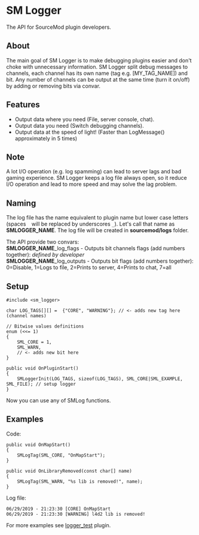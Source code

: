 # SM Logger
The API for SourceMod plugin developers.

## About
The main goal of SM Logger is to make debugging plugins easier and don't choke with unnecessary information. SM Logger split debug messages to channels, each channel has its own name (tag e.g. [MY_TAG_NAME]) and bit. Any number of channels can be output at the same time (turn it on/off) by adding or removing bits via convar. 

## Features
 - Output data where you need (File, server console, chat).
 - Output data you need (Switch debugging channels).
 - Output data at the speed of light! (Faster than LogMessage() approximately in 5 times)

## Note
A lot I/O operation (e.g. log spamming) can lead to server lags and bad gaming experience. SM Logger keeps a log file always open, so it reduce I/O operation and lead to more speed and may solve the lag problem.

## Naming
The log file has the name equivalent to plugin name but lower case letters (spaces ` `  will be replaced by underscores `_`). Let's call that name as **SMLOGGER_NAME**. The log file will be created in **sourcemod/logs** folder. 

The API provide two convars:  
**SMLOGGER_NAME**_log_flags - Outputs bit channels flags (add numbers together): *defined by developer*  
**SMLOGGER_NAME**_log_outputs - Outputs bit flags (add numbers together): 0=Disable, 1=Logs to file, 2=Prints to server, 4=Prints to chat, 7=all

## Setup

    #include <sm_logger>
    
    char LOG_TAGS[][] =	 {"CORE", "WARNING"}; // <- adds new tag here (channel names)
    
    // Bitwise values definitions
    enum (<<= 1)
    {
    	SML_CORE = 1,
    	SML_WARN,
    	// <- adds new bit here
    }
    
    public void OnPluginStart()
    {
    	SMLoggerInit(LOG_TAGS, sizeof(LOG_TAGS), SML_CORE|SML_EXAMPLE, SML_FILE); // setup logger
    }

Now you can use any of SMLog functions.

## Examples
Code:

    public void OnMapStart()
    {
    	SMLogTag(SML_CORE, "OnMapStart");
    }
    
    public void OnLibraryRemoved(const char[] name)
    {
    	SMLogTag(SML_WARN, "%s lib is removed!", name);
    }
Log file:

    06/29/2019 - 21:23:30 [CORE] OnMapStart
    06/29/2019 - 21:23:30 [WARNING] l4d2 lib is removed!
For more examples see [logger_test](https://github.com/raziEiL/SM-Logger/blob/master/scripting/logger_test.sp "logger_test") plugin.
